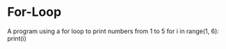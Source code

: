 # For-Loop
A program using a for loop to print numbers from 1 to 5
for i in range(1, 6):
    print(i)
